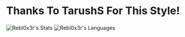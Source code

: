 
# Thanks To TarushS For This Style!

<img align="center" src="https://github-readme-stats.vercel.app/api?username=rebl0x3r&&show_icons=true&count_private=true&hide_border=true&hide_title=true&theme=dracula" alt="Rebl0x3r's Stats">

<img align="center" src="https://github-readme-stats.vercel.app/api/top-langs/?username=rebl0x3r&layout=compact" alt="Rebl0x3r's Languages">

